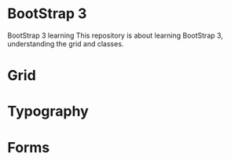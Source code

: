 # BootStrap 3
BootStrap 3 learning
This repository is about learning BootStrap 3, understanding the grid and classes.
# Grid
# Typography
# Forms
